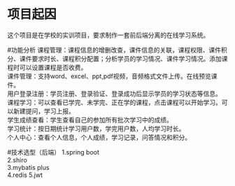 # 项目起因
这个项目是在学校的实训项目，要求制作一套前后端分离的在线学习系统。  

#功能分析
课程管理：课程信息的增删改查，课件信息的关联，课程权限、课件积分、课件要求时长、课程积分配置；分析学员的学习情况、课件学习情况。添加课程时可以设置课程是否收费。\
课件管理：支持word、excel、ppt,pdf视频，音频格式文件上传。在线预览课件。\
用户登录注册：学员注册、登录验证、登录成功后显示学员的学习状态等信息。\
课程学习：可以查看已学完、未学完、正在学的课程，点击课程可以开始学习。可以新建提问，学习上报。\
学生成绩查看：学生查看自己的参加所有批次学习中的成绩。\
学习统计：按日期统计学习用户数，学完用户数，人均学习时长。\
个人中心：查看个人信息，个人成绩，学习记录，问答情况和积分。

#技术选型（后端）
1.spring boot\
2.shiro\
3.mybatis plus\
4.redis
5.jwt